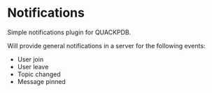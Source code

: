 # Notifications

Simple notifications plugin for QUACKPDB.

Will provide general notifications in a server for the following events:

 - User join
 - User leave
 - Topic changed
 - Message pinned
